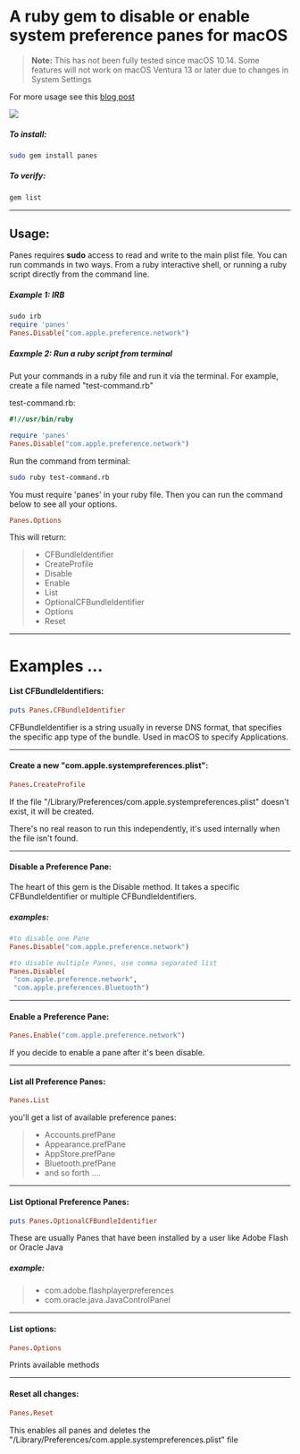 # A ruby gem to disable or enable system preference panes for macOS

> **Note:** This has not been fully tested since macOS 10.14. Some features will not work on macOS Ventura 13 or later due to changes in System Settings

For more usage see this [blog post](https://redlinetech.wordpress.com/2017/06/21/disable-system-preference-panes-in-macos/)

<img src="https://redlinetech.files.wordpress.com/2017/06/disabled.png?w=625">

##### To install:
```bash
sudo gem install panes
```

##### To verify:
```bash
gem list
```

---
## Usage:

Panes requires **sudo** access to read and write to the main plist file. You can run commands in two ways. From a ruby interactive shell, or running a ruby script directly from the command line.

##### Example 1: IRB

```ruby
sudo irb
require 'panes'
Panes.Disable("com.apple.preference.network")
```



##### Eaxmple 2: Run a ruby script from terminal

Put your commands in a ruby file and run it via the terminal. For example, create a file named "test-command.rb"

test-command.rb:

```ruby
#!//usr/bin/ruby

require 'panes'
Panes.Disable("com.apple.preference.network")
```
Run the command from terminal:
```bash
sudo ruby test-command.rb
```



You must require 'panes' in your ruby file. Then you can run the command below to see all your options.

```ruby
Panes.Options
```
This will return:
> - CFBundleIdentifier
> - CreateProfile
> - Disable
> - Enable
> - List
> - OptionalCFBundleIdentifier
> - Options
> - Reset

---

# Examples ...

#### List CFBundleIdentifiers:

```ruby
puts Panes.CFBundleIdentifier
```
CFBundleIdentifier is a string usually in reverse DNS format, that specifies the specific app type of the bundle. Used in macOS to specify Applications.

---
#### Create a new "com.apple.systempreferences.plist":
```ruby
Panes.CreateProfile
```
If the file "/Library/Preferences/com.apple.systempreferences.plist" doesn't exist, it will be created.

There's no real reason to run this independently, it's used internally when the file isn't found.

---
#### Disable a Preference Pane:

The heart of this gem is the Disable method. It takes a specific CFBundleIdentifier or multiple CFBundleIdentifiers.

##### examples:
```ruby
#to disable one Pane
Panes.Disable("com.apple.preference.network")
```
```ruby
#to disable multiple Panes, use comma separated list
Panes.Disable(
 "com.apple.preference.network",
 "com.apple.preferences.Bluetooth")
```

---
#### Enable a Preference Pane:
```ruby
Panes.Enable("com.apple.preference.network")
```
If you decide to enable a pane after it's been disable.

---
#### List all Preference Panes:
```ruby
Panes.List
```
you'll get a list of available preference panes:
> - Accounts.prefPane
> - Appearance.prefPane
> - AppStore.prefPane
> - Bluetooth.prefPane
> - and so forth ....

---
#### List Optional Preference Panes:
```ruby
puts Panes.OptionalCFBundleIdentifier
```
These are usually Panes that have been installed by a user like Adobe Flash or Oracle Java

  ##### example:
> - com.adobe.flashplayerpreferences
> - com.oracle.java.JavaControlPanel

---
#### List options:
```ruby
Panes.Options
```
Prints available methods

---
#### Reset all changes:
```ruby
Panes.Reset
```
This enables all panes and deletes the "/Library/Preferences/com.apple.systempreferences.plist" file
